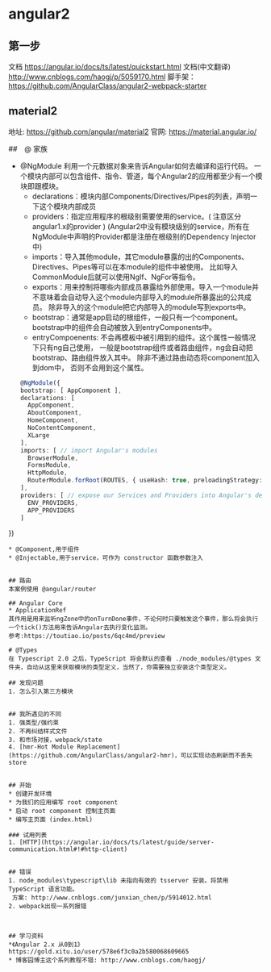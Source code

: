 # angular2

## 第一步
文档 https://angular.io/docs/ts/latest/quickstart.html
文档(中文翻译) http://www.cnblogs.com/haogj/p/5059170.html
脚手架：https://github.com/AngularClass/angular2-webpack-starter


## material2
地址: https://github.com/angular/material2
官网: https://material.angular.io/

##　@ 家族
* @NgModule
 利用一个元数据对象来告诉Angular如何去编译和运行代码。
 一个模块内部可以包含组件、指令、管道，每个Angular2的应用都至少有一个模块即跟模块。
  - declarations：模块内部Components/Directives/Pipes的列表，声明一下这个模块内部成员
  - providers：指定应用程序的根级别需要使用的service。( 注意区分angular1.x的provider )
    (Angular2中没有模块级别的service，所有在NgModule中声明的Provider都是注册在根级别的Dependency Injector中)
  - imports：导入其他module，其它module暴露的出的Components、Directives、Pipes等可以在本module的组件中被使用。
    比如导入CommonModule后就可以使用NgIf、NgFor等指令。
  - exports：用来控制将哪些内部成员暴露给外部使用。导入一个module并不意味着会自动导入这个module内部导入的module所暴露出的公共成员。
    除非导入的这个module把它内部导入的module写到exports中。
  - bootstrap：通常是app启动的根组件，一般只有一个component。bootstrap中的组件会自动被放入到entryComponents中。
  - entryCompoenents: 不会再模板中被引用到的组件。这个属性一般情况下只有ng自己使用，
    一般是bootstrap组件或者路由组件，ng会自动把bootstrap、路由组件放入其中。 除非不通过路由动态将component加入到dom中，
    否则不会用到这个属性。
　　
  ```typescript
  @NgModule({
  bootstrap: [ AppComponent ],
  declarations: [
    AppComponent,
    AboutComponent,
    HomeComponent,
    NoContentComponent,
    XLarge
  ],
  imports: [ // import Angular's modules
    BrowserModule,
    FormsModule,
    HttpModule,
    RouterModule.forRoot(ROUTES, { useHash: true, preloadingStrategy: PreloadAllModules })
  ],
  providers: [ // expose our Services and Providers into Angular's dependency injection
    ENV_PROVIDERS,
    APP_PROVIDERS
  ]
})
  ```
* @Component,用于组件
* @Injectable,用于service，可作为 constructor 函数参数注入


## 路由
本案例使用 @angular/router

## Angular Core
* ApplicationRef
  其作用是用来监听ngZone中的onTurnDone事件，不论何时只要触发这个事件，那么将会执行一个tick()方法用来告诉Angular去执行变化监测。
  参考:https://toutiao.io/posts/6qc4md/preview

# @Types
在 Typescript 2.0 之后，TypeScript 将会默认的查看 ./node_modules/@types 文件夹，自动从这里来获取模块的类型定义，当然了，你需要独立安装这个类型定义。

## 发现问题
1. 怎么引入第三方模块


## 我所遇见的不同
1. 强类型/强约束
2. 不再纠结样式文件
3. 和市场对接，webpack/state
4. [hmr-Hot Module Replacement](https://github.com/AngularClass/angular2-hmr)，可以实现动态刷新而不丢失store


## 开始
* 创建开发环境
* 为我们的应用编写 root component
* 启动 root component 控制主页面
* 编写主页面 (index.html)

### 试用列表
1. [HTTP](https://angular.io/docs/ts/latest/guide/server-communication.html#!#http-client)


## 错误
1. node_modules\typescript\lib 未指向有效的 tsserver 安装。将禁用 TypeScript 语言功能。
   方案: http://www.cnblogs.com/junxian_chen/p/5914012.html
2. webpack出现一系列报错



## 学习资料
*《Angular 2.x 从0到1》
https://gold.xitu.io/user/578e6f3c0a2b580068609665
* 博客园博主这个系列教程不错: http://www.cnblogs.com/haogj/

